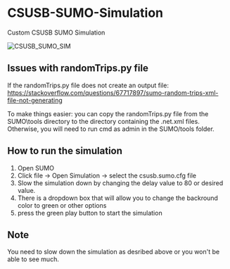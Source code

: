 # CSUSB-SUMO-Simulation
Custom CSUSB SUMO Simulation 

![CSUSB_SUMO_SIM](https://user-images.githubusercontent.com/45495586/135019144-8b1a8d77-0785-431d-8138-f1f188287fc4.gif)

## Issues with randomTrips.py file
If the randomTrips.py file does not create an output file: https://stackoverflow.com/questions/67717897/sumo-random-trips-xml-file-not-generating

To make things easier: you can copy the randomTrips.py file from the SUMO\tools directory to the directory containing the .net.xml files. Otherwise, you will need to run cmd as admin in the SUMO/tools folder.

## How to run the simulation
1. Open SUMO
2. Click file -> Open Simulation -> select the csusb.sumo.cfg file
3. Slow the simulation down by changing the delay value to 80 or desired value.
4. There is a dropdown box that will allow you to change the backround color to green or other options
5. press the green play button to start the simulation

## Note
You need to slow down the simulation as desribed above or you won't be able to see much.
